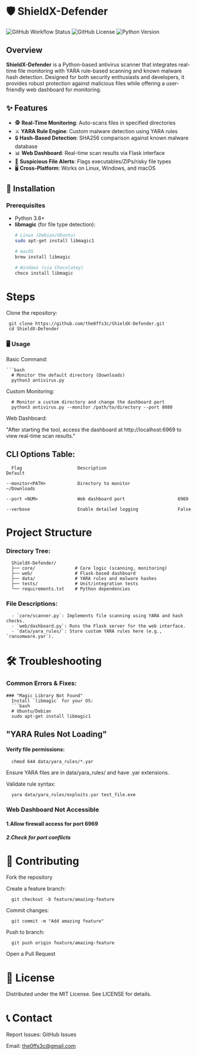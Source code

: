 # 🛡️ ShieldX-Defender

![GitHub Workflow Status](https://img.shields.io/github/actions/workflow/status/the0ffs3c/ShieldX-Defender/CI.yml?label=Build%20Status)
![GitHub License](https://img.shields.io/github/license/the0ffs3c/ShieldX-Defender)
![Python Version](https://img.shields.io/badge/Python-3.8%2B-blue)
## Overview
**ShieldX-Defender** is a Python-based antivirus scanner that integrates real-time file monitoring with YARA rule-based scanning and known malware hash detection. Designed for both security enthusiasts and developers, it provides robust protection against malicious files while offering a user-friendly web dashboard for monitoring.

## ✨ Features

- 🕵️ **Real-Time Monitoring**: Auto-scans files in specified directories
- ⚔️ **YARA Rule Engine**: Custom malware detection using YARA rules
- 🔒 **Hash-Based Detection**: SHA256 comparison against known malware database
- 📊 **Web Dashboard**: Real-time scan results via Flask interface
- 🚨 **Suspicious File Alerts**: Flags executables/ZIPs/risky file types
- 🖥️ **Cross-Platform**: Works on Linux, Windows, and macOS


## 🚀 Installation  <!-- STEP 1 HERE -->

### Prerequisites
- Python 3.8+
- **libmagic** (for file type detection):
  ```bash
  # Linux (Debian/Ubuntu)
  sudo apt-get install libmagic1

  # macOS
  brew install libmagic

  # Windows (via Chocolatey)
  choco install libmagic
# Steps
 Clone the repository:
 
     git clone https://github.com/the0ffs3c/ShieldX-Defender.git
     cd ShieldX-Defender
   

### 🖥️ Usage  
 
  Basic Command:
    
    ```bash
      # Monitor the default directory (Downloads)
      python3 antivirus.py  
  Custom Monitoring:
   
      # Monitor a custom directory and change the dashboard port
      python3 antivirus.py --monitor /path/to/directory --port 8080


  Web Dashboard:
  
  "After starting the tool, access the dashboard at http://localhost:6969 to view real-time scan results."

## CLI Options Table:

      Flag                     Description                          Default
 
    --monitor<PATH>            Directory to monitor                 ~/Downloads

    --port <NUM>               Web dashboard port                    6969

    --verbose                  Enable detailed logging               False
      
# Project Structure  
### Directory Tree:

      ShieldX-Defender/
      ├── core/               # Core logic (scanning, monitoring)
      ├── web/                # Flask-based dashboard
      ├── data/               # YARA rules and malware hashes
      ├── tests/              # Unit/integration tests
      └── requirements.txt    # Python dependencies

### File Descriptions:

      - `core/scanner.py`: Implements file scanning using YARA and hash checks.
      - `web/dashboard.py`: Runs the Flask server for the web interface.
      - `data/yara_rules/`: Store custom YARA rules here (e.g., `ransomware.yar`).

# 🛠️ Troubleshooting  

### Common Errors & Fixes:

    ### "Magic Library Not Found"
      Install `libmagic` for your OS:
      ```bash
      # Ubuntu/Debian
      sudo apt-get install libmagic1

## "YARA Rules Not Loading"

   #### Verify file permissions:

      chmod 644 data/yara_rules/*.yar

Ensure YARA files are in data/yara_rules/ and have .yar extensions.

Validate rule syntax:

      yara data/yara_rules/exploits.yar test_file.exe
### Web Dashboard Not Accessible

####  1.Allow firewall access for port 6969

#####  2.Check for port conflicts

# 🤝 Contributing

Fork the repository

Create a feature branch:

      git checkout -b feature/amazing-feature

Commit changes:

      git commit -m "Add amazing feature"

Push to branch:

      git push origin feature/amazing-feature
Open a Pull Request


# 📜 License

  Distributed under the MIT License. See LICENSE for details.

# 📞 Contact
Report Issues: GitHub Issues

Email: the0ffs3c@gmail.com

  


      
